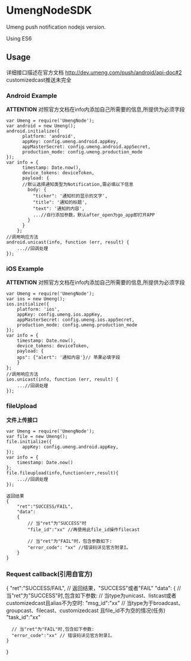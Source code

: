 # UmengNodeSDK
Umeng push notification nodejs version.

Using ES6

## Usage
详细接口描述在官方文档 http://dev.umeng.com/push/android/api-doc#2
customizedcast推送未完全
### Android Example
**ATTENTION** 对照官方文档在info内添加自己所需要的信息,所提供为必须字段

	var Umeng = require('UmengNode');
	var android = new Umeng();
	android.initialize({
          platform: 'android',
          appKey: config.umeng.android.appKey,
          appMasterSecret: config.umeng.android.appSecret,
          production_mode: config.umeng.production_mode
    });
	var info = {
          timestamp: Date.now(),
          device_tokens: deviceToken,
          payload: {
		  //默认选择通知类型为Notification,需必填以下信息
            body: {
              "ticker": '通知栏的显示的文字',
              "title": '通知的标题',
              "text": '通知的内容',
			  ...//自行添加参数，默认after_open为go_app即打开APP		
            }
          }
        };
	//调用响应方法
	android.unicast(info, function (err, result) {
		...//回调处理					
    });
	
### iOS Example
**ATTENTION** 对照官方文档在info内添加自己所需要的信息,所提供为必须字段

	var Umeng = require('UmengNode');
	var ios = new Umeng();
	ios.initialize({
        platform: 'ios',
        appKey: config.umeng.ios.appKey,
        appMasterSecret: config.umeng.ios.appSecret,
        production_mode: config.umeng.production_mode
    });
	var info = {
        timestamp: Date.now(),
        device_tokens: deviceToken,
        payload: {
		aps": {"alert": '通知内容'}// 苹果必填字段
		}
    };
	//调用响应方法
	ios.unicast(info, function (err, result) {
		...//回调处理					
    });
### fileUpload
**文件上传接口**

	var Umeng = require('UmengNode');
	var file = new Umeng();
	file.initialize({
          appKey: config.umeng.android.appKey,
    });
	var info = {
        timestamp: Date.now()
    };
	file.fileupload(info,function(err,result){
		...//回调处理
	});
	
	返回结果
	{
		"ret":"SUCCESS/FAIL",
		"data": 
		{
			// 当"ret"为"SUCCESS"时
			"file_id":"xx" //再使用此file_id操作filecast

			// 当"ret"为"FAIL"时，包含参数如下:
			"error_code": "xx" //错误码详见官方附录I。
		}
	}
### Request callback(引用自官方)	
{
  "ret":"SUCCESS/FAIL", // 返回结果，"SUCCESS"或者"FAIL"
  "data": 
    {
      // 当"ret"为"SUCCESS"时,包含如下参数:
          // 当type为unicast、listcast或者customizedcast且alias不为空时:
          "msg_id":"xx" 
          // 当type为于broadcast、groupcast、filecast、customizedcast
          且file_id不为空的情况(任务)
          "task_id":"xx"

      // 当"ret"为"FAIL"时,包含如下参数:
      "error_code":"xx" // 错误码详见官方附录I。
    }  
}

